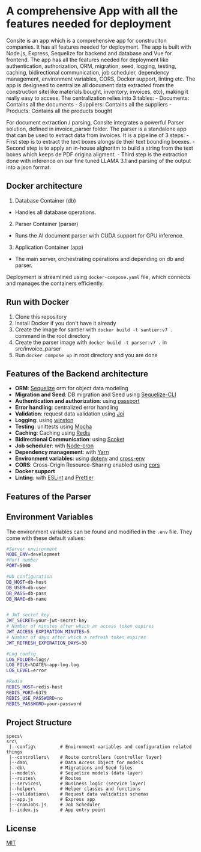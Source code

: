 # A comprehensive App with all the features needed for deployment
Consite is an app which is a comprehensive app for construciton companies. It has all features needed for deployment.
The app is built with Node.js, Express, Sequelize for backend and database and Vue for frontend. The app has all the features needed for deployment like authentication, authorization, ORM, migration, seed, logging, testing, caching, bidirectional communication, job scheduler, dependency management, environment variables, CORS, Docker support, linting etc.
The app is designeed to centralize all document data extracted from the construction site(like materials bought, inventory, invoices, etc), making it really easy to access.
The centralization relies into 3 tables: 
	- Documents: Contains all the documents 
	- Suppliers: Contains all the suppliers
	- Products: Contains all the products bought

For document extraction / parsing, Consite integrates a powerful Parser solution, defined in invoice_parser folder. The parser is a standalone app that can be used to extract data from invoices. 
It is a pipeline of 3 steps:
	- First step is to extract the text boxes alongside their text bounding boexes. 
	- Second step is to apply an in-house alghoritm to build a string from the text boxes which keeps de PDF origina aligment.
	- Third step is the extraction done with inference on our fine tuned LLAMA 3.1 and parsing of the output into a json format.

## Docker architecture

1. Database Container (db)
 - Handles all database operations.
2. Parser Container (parser)
 - Runs the AI document parser with CUDA support for GPU inference.
3. Application Container (app)
 - The main server, orchestrating operations and depending on db and parser.

Deployment is streamlined using `docker-compose.yaml` file, which connects and manages the containers efficiently.

## Run with Docker

1. Clone this repository
2. Install Docker if you don't have it already
3. Create the image for santier with `docker build -t santier:v7 .` command in the root directory
4. Create the parser image with `docker build -t parser:v7 .` in src/invoice_parser
5. Run `docker compose up` in root directory and you are done


## Features of the Backend architecture

- **ORM**: [Sequelize](https://sequelize.org/)  orm for object data modeling
- **Migration and Seed**: DB migration and Seed using [Sequelize-CLI](https://github.com/sequelize/cli) 
- **Authentication and authorization**: using [passport](http://www.passportjs.org)
- **Error handling**: centralized error handling
- **Validation**: request data validation using [Joi](https://github.com/hapijs/joi)
- **Logging**: using [winston](https://github.com/winstonjs/winston) 
- **Testing**: unittests using [Mocha](https://mochajs.org/)
- **Caching**: Caching using [Redis](https://redis.io/)
- **Bidirectional Communication**: using [Scoket](https://socket.io/)
- **Job scheduler**: with [Node-cron](https://www.npmjs.com/package/node-cron)
- **Dependency management**: with [Yarn](https://yarnpkg.com)
- **Environment variables**: using [dotenv](https://github.com/motdotla/dotenv) and [cross-env](https://github.com/kentcdodds/cross-env#readme)
- **CORS**: Cross-Origin Resource-Sharing enabled using [cors](https://github.com/expressjs/cors)
- **Docker support**
- **Linting**: with [ESLint](https://eslint.org) and [Prettier](https://prettier.io)

## Features of the Parser

## Environment Variables

The environment variables can be found and modified in the `.env` file. They come with these default values:

```bash
#Server environment
NODE_ENV=development
#Port number
PORT=5000

#Db configuration
DB_HOST=db-host
DB_USER=db-user
DB_PASS=db-pass
DB_NAME=db-name


# JWT secret key
JWT_SECRET=your-jwt-secret-key
# Number of minutes after which an access token expires
JWT_ACCESS_EXPIRATION_MINUTES=5
# Number of days after which a refresh token expires
JWT_REFRESH_EXPIRATION_DAYS=30

#Log config
LOG_FOLDER=logs/
LOG_FILE=%DATE%-app-log.log
LOG_LEVEL=error

#Redis
REDIS_HOST=redis-host
REDIS_PORT=6379
REDIS_USE_PASSWORD=no
REDIS_PASSWORD=your-password

```

## Project Structure

```
specs\
src\
 |--config\         # Environment variables and configuration related things
 |--controllers\    # Route controllers (controller layer)
 |--dao\            # Data Access Object for models
 |--db\             # Migrations and Seed files
 |--models\         # Sequelize models (data layer)
 |--routes\         # Routes
 |--services\       # Business logic (service layer)
 |--helper\         # Helper classes and functions
 |--validations\    # Request data validation schemas
 |--app.js          # Express app
 |--cronJobs.js     # Job Scheduler
 |--index.js        # App entry point
```

## License

[MIT](LICENSE)
